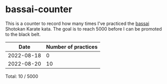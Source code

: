 # bassai-counter

This is a counter to record how many times I've practiced the [bassai](https://www.youtube.com/watch?v=tXPZFarJMh0) Shotokan Karate kata. The goal is to reach 5000 before I can be promoted to the black belt. 

| Date | Number of practices |
| ------------- | ------------- |
| 2022-08-18  | 0 |
| 2022-08-20 | 10 |

Total: 10 / 5000